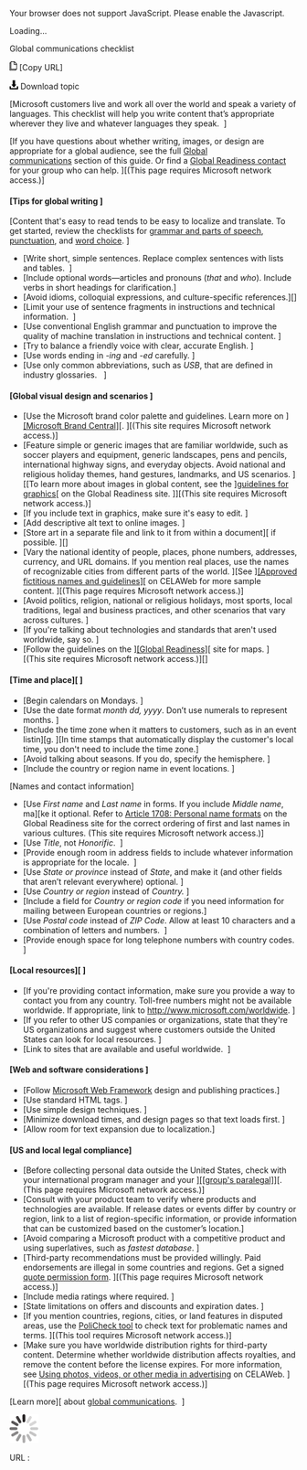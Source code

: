 Your browser does not support JavaScript. Please enable the Javascript.

Loading...

Global communications checklist

![Copy URL](global-communications-checklist_files/Copy.png) [Copy URL]

![Download](global-communications-checklist_files/Download.png)
Download topic

[Microsoft customers live and work all over the world and speak a variety of languages. This checklist will help you write content that’s appropriate wherever they live and whatever languages they speak.  ]

[If you have questions about whether writing, images, or design are appropriate for a global audience, see the full [Global communications](https://worldready.cloudapp.net/Styleguide/Read?id=2700&topicid=26906) section of this guide. Or find a [Global Readiness contact](https://microsoft.sharepoint.com/teams/celaGlobalReadiness/Pages/Contact-Us.aspx) for your group who can help. ][(This page requires Microsoft network access.)] 

#### [Tips for global writing ]

[Content that's easy to read tends to be easy to localize and translate. To get started, review the checklists for [grammar and parts of speech](https://worldready.cloudapp.net/Styleguide/Read?id=2700&topicid=25515), [punctuation](https://worldready.cloudapp.net/Styleguide/Read?id=2700&topicid=26918), and [word choice](https://worldready.cloudapp.net/Styleguide/Read?id=2700&topicid=36378). ]

-   [Write short, simple sentences. Replace complex sentences with lists and tables.  ]
-   [Include optional words—articles and pronouns (*that* and *who*). Include verbs in short headings for clarification.]
-   [Avoid idioms, colloquial expressions, and culture-specific references.][]
-   [Limit your use of sentence fragments in instructions and technical information.  ]
-   [Use conventional English grammar and punctuation to improve the quality of machine translation in instructions and technical content. ]
-   [Try to balance a friendly voice with clear, accurate English. ]
-   [Use words ending in *-ing* and *-ed* carefully. ]
-   [Use only common abbreviations, such as *USB*, that are defined in industry glossaries.   ]

#### [Global visual design and scenarios ]

-   [Use the Microsoft brand color palette and guidelines. Learn more on ][[Microsoft Brand Central]](https://microsoft.sharepoint.com/teams/BrandCentral/Pages/The-Microsoft-brand-Core-elements-Color.aspx "Brand Central website")[. ][(This site requires Microsoft network access.)]
-   [Feature simple or generic images that are familiar worldwide, such as soccer players and equipment, generic landscapes, pens and pencils, international highway signs, and everyday objects. Avoid national and religious holiday themes, hand gestures, landmarks, and US scenarios. ][[To learn more about images in global content, see the ][guidelines for graphics](https://microsoft.sharepoint.com/teams/celaGlobalReadiness/Pages/GuidelinesforGraphics.aspx)[ on the Global Readiness site. ]][(This site requires Microsoft network access.)]
-   [If you include text in graphics, make sure it's easy to edit. ]
-   [Add descriptive alt text to online images. ]
-   [Store art in a separate file and link to it from within a document][ if possible. ][]
-   [Vary the national identity of people, places, phone numbers, addresses, currency, and URL domains. If you mention real places, use the names of recognizable cities from different parts of the world. ][See ][[Approved fictitious names and guidelines]](https://microsoft.sharepoint.com/sites/LCAWeb/Home/Copyrights-Trademarks-and-Patents/Trademarks/Fictitious-Names)[ on CELAWeb for more sample content. ][(This page requires Microsoft network access.)] 
-   [Avoid politics, religion, national or religious holidays, most sports, local traditions, legal and business practices, and other scenarios that vary across cultures. ]
-   [If you're talking about technologies and standards that aren't used worldwide, say so. ]
-   [Follow the guidelines on the ][[Global Readiness]](https://microsoft.sharepoint.com/teams/celaGlobalReadiness/Pages/GuidelinesforGraphics.aspx#maps-globes)[ site for maps. ][(This site requires Microsoft network access.)][]

#### [Time and place][ ]

-   [Begin calendars on Mondays. ]
-   [Use the date format *month dd, yyyy*. Don’t use numerals to represent months. ]
-   [Include the time zone when it matters to customers, such as in an event listin][g. ][In time stamps that automatically display the customer's local time, you don't need to include the time zone.]
-   [Avoid talking about seasons. If you do, specify the hemisphere. ]
-   [Include the country or region name in event locations. ]

[Names and contact information]

-   [Use *First name* and *Last name* in forms. If you include *Middle name*, ma][ke it optional. Refer to [Article 1708: Personal name formats](https://microsoft.sharepoint.com/teams/celaGlobalReadiness/KBLibrary/1708.docx?web=1 "GPWeb KB article") on the Global Readiness site for the correct ordering of first and last names in various cultures. (This site requires Microsoft network access.)]
-   [Use *Title*, not *Honorific*.  ]
-   [Provide enough room in address fields to include whatever information is appropriate for the locale.  ]
-   [Use *State* *or* *province* instead of *State*, and make it (and other fields that aren’t relevant everywhere) optional. ]
-   [Use *Country or region* instead of *Country.* ]
-   [Include a field for *Country or region code* if you need information for mailing between European countries or regions.]
-   [Use *Postal code* instead of *ZIP Code*. Allow at least 10 characters and a combination of letters and numbers.  ]
-   [Provide enough space for long telephone numbers with country codes.  ]

#### [Local resources][ ]

-   [If you're providing contact information, make sure you provide a way to contact you from any country. Toll-free numbers might not be available worldwide. If appropriate, link to <http://www.microsoft.com/worldwide>. ]
-   [If you refer to other US companies or organizations, state that they're US organizations and suggest where customers outside the United States can look for local resources. ]
-   [Link to sites that are available and useful worldwide.  ]

#### [Web and software considerations ]

-   [Follow [Microsoft Web Framework](http://www.getmwf.com/) design and publishing practices.]
-   [Use standard HTML tags. ]
-   [Use simple design techniques. ]
-   [Minimize download times, and design pages so that text loads first. ]
-   [Allow room for text expansion due to localization.]

#### [US and local legal compliance]

-   [Before collecting personal data outside the United States, check with your international program manager and your ][[[group's paralegal]]](https://microsoft.sharepoint.com/sites/lcaweb/Pages/Applications/LegalContact.aspx)[. (This page requires Microsoft network access.)] 
-   [Consult with your product team to verify where products and technologies are available. If release dates or events differ by country or region, link to a list of region-specific information, or provide information that can be customized based on the customer’s location.]
-   [Avoid comparing a Microsoft product with a competitive product and using superlatives, such as *fastest database*. ]
-   [Third-party recommendations must be provided willingly. Paid endorsements are illegal in some countries and regions. Get a signed [](https://microsoft.sharepoint.com/sites/LCAWebAuthoring/LSWDocuments/Quote_Permission_Form_Marketing.doc?d=wb65038057ef041d7b5375f9db989fd0a&Source=https%3A%2F%2Fmicrosoft%2Esharepoint%2Ecom%2Fsites%2FLCAWebAuthoring%2FLSWDocuments%2FForms%2FAllItems%2Easpx%3FInitialTabId%3DRibbon%252ERead%26VisibilityContext%3DWSSTabPersistence%23InplviewHash1adbcfb2%2D6303%2D44d4%2D8b6d%2D6e5d0d3e7dfb%3DInitialTabId%253DRibbon%25252ERead%2DVisibilityContext%253DWSSTabPersistence%2DSortField%253DModified%2DSortDir%253DDesc)[quote permission form](https://microsoft.sharepoint.com/sites/LCAWebAuthoring/LSWDocuments/Quote_Permission_Form_Marketing.doc?d=wb65038057ef041d7b5375f9db989fd0a&Source=https%3A%2F%2Fmicrosoft%2Esharepoint%2Ecom%2Fsites%2FLCAWebAuthoring%2FLSWDocuments%2FForms%2FAllItems%2Easpx%3FInitialTabId%3DRibbon%252ERead%26VisibilityContext%3DWSSTabPersistence%23InplviewHash1adbcfb2%2D6303%2D44d4%2D8b6d%2D6e5d0d3e7dfb%3DInitialTabId%253DRibbon%25252ERead%2DVisibilityContext%253DWSSTabPersistence%2DSortField%253DModified%2DSortDir%253DDesc). ][(This page requires Microsoft network access.)]
-   [Include media ratings where required. ]
-   [State limitations on offers and discounts and expiration dates. ]
-   [If you mention countries, regions, cities, or land features in disputed areas, use the [PoliCheck tool](https://microsoft.sharepoint.com/teams/celaGlobalReadiness/Pages/PoliCheck.aspx) to check text for problematic names and terms. ][(This tool requires Microsoft network access.)] 
-   [Make sure you have worldwide distribution rights for third-party content. Determine whether worldwide distribution affects royalties, and remove the content before the license expires. For more information, see [Using photos, videos, or other media in advertising](https://microsoft.sharepoint.com/sites/LCAWeb/Home/Marketing/Marketing-and-Advertising-Content/Photos-and-Other-Media) on CELAWeb. ][(This page requires Microsoft network access.)]

[Learn more][ about [global communications](https://worldready.cloudapp.net/Styleguide/Read?id=2700&topicid=26906).  ]

![In progress](global-communications-checklist_files/activity-large.gif)

URL :


